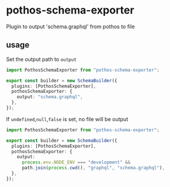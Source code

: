 # pothos-schema-exporter

Plugin to output 'schema.graphql' from pothos to file

## usage

Set the output path to `output`

```ts
import PothosSchemaExporter from "pothos-schema-exporter";

export const builder = new SchemaBuilder({
  plugins: [PothosSchemaExporter],
  pothosSchemaExporter: {
    output: "schema.graphql",
  },
});
```

If `undefined`,`null`,`false` is set, no file will be output

```ts
import PothosSchemaExporter from "pothos-schema-exporter";

export const builder = new SchemaBuilder({
  plugins: [PothosSchemaExporter],
  pothosSchemaExporter: {
    output:
      process.env.NODE_ENV === "development" &&
      path.join(process.cwd(), "graphql", "schema.graphql"),
  },
});
```
